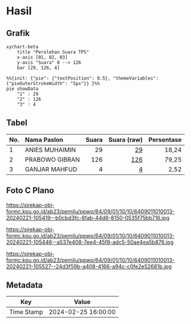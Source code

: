 # Hasil

## Grafik

```mermaid
xychart-beta
    title "Perolehan Suara TPS"
    x-axis [01, 02, 03]
    y-axis "Suara" 0 --> 126
    bar [29, 126, 4]
```

```mermaid
%%{init: {"pie": {"textPosition": 0.5}, "themeVariables": {"pieOuterStrokeWidth": "5px"}} }%%
pie showData
    "1" : 29
    "2" : 126
    "3" : 4
```

## Tabel

| No. | Nama Paslon    | Suara | Suara (raw) | Persentase |
|:--- |:-------------- | -----:| -----------:| ----------:|
| 1   | ANIES MUHAIMIN | 29    | [29][p-1]   | 18,24      |
| 2   | PRABOWO GIBRAN | 126   | [126][p-2]  | 79,25      |
| 3   | GANJAR MAHFUD  | 4     | [4][p-3]    | 2,52       |


[p-1]: https://github.com/gigit-pemilu/pemilu-2024-64-kalimantan-timur/blob/main/pilpres/hitung-suara/sub/64-kalimantan-timur/sub/09-penajam-paser-utara/sub/01-penajam/sub/1010-nenang/sub/013-tps/sub/paslon-1.txt
[p-2]: https://github.com/gigit-pemilu/pemilu-2024-64-kalimantan-timur/blob/main/pilpres/hitung-suara/sub/64-kalimantan-timur/sub/09-penajam-paser-utara/sub/01-penajam/sub/1010-nenang/sub/013-tps/sub/paslon-2.txt
[p-3]: https://github.com/gigit-pemilu/pemilu-2024-64-kalimantan-timur/blob/main/pilpres/hitung-suara/sub/64-kalimantan-timur/sub/09-penajam-paser-utara/sub/01-penajam/sub/1010-nenang/sub/013-tps/sub/paslon-3.txt

## Foto C Plano

https://sirekap-obj-formc.kpu.go.id/ab23/pemilu/ppwp/64/09/01/10/10/6409011010013-20240221-105419--b0cbd3fc-8fab-44d8-8150-0535f75bb716.jpg

https://sirekap-obj-formc.kpu.go.id/ab23/pemilu/ppwp/64/09/01/10/10/6409011010013-20240221-105446--a537e408-7ee4-45f8-adc5-50ae4ea5b876.jpg

https://sirekap-obj-formc.kpu.go.id/ab23/pemilu/ppwp/64/09/01/10/10/6409011010013-20240221-105527--24d3f59b-a408-4166-a94c-c0fe2e52681b.jpg


## Metadata

| Key        | Value               |
| ---------- | ------------------- |
| Time Stamp | 2024-02-25 16:00:00 |



